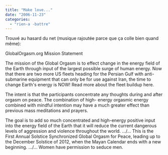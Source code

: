 ```yaml
---
title: "Make love..."
date: "2006-11-23"
categories: 
  - "rien-a -battre"
---
```


Trouvé au hasard du net (musique rajoutée parce que ça colle bien quand même):

GlobalOrgasm.org Mission Statement

The mission of the Global Orgasm is to effect change in the energy field of the Earth through input of the largest possible surge of human energy. Now that there are two more US fleets heading for the Persian Gulf with anti- submarine equipment that can only be for use against Iran, the time to change Earth's energy is NOW! Read more about the fleet buildup here.

The intent is that the participants concentrate any thoughts during and after orgasm on peace. The combination of high- energy orgasmic energy combined with mindful intention may have a much greater effect than previous mass meditations and prayers.

The goal is to add so much concentrated and high-energy positive input into the energy field of the Earth that it will reduce the current dangerous levels of aggression and violence throughout the world. .../... This is the First Annual Solstice Synchronized Global Orgasm for Peace, leading up to the December Solstice of 2012, when the Mayan Calendar ends with a new beginning. .../... Women have permission to seduce men.
